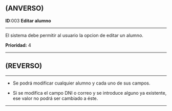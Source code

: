 ## (ANVERSO)
**ID**:003 **Editar alumno**

----

El sistema debe permitir al usuario la opcion de editar un alumno.

**Prioridad:** 4

----

## (REVERSO)

----

* Se podrá modificar cualquier alumno y cada uno de sus campos.

* Si se modifica el campo DNI o correo y se introduce alguno ya existente, ese valor no podrá ser cambiado a éste.

----
